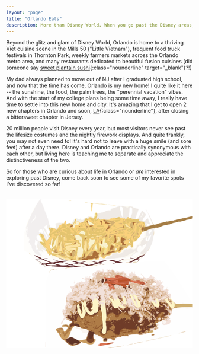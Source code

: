```yaml
---
layout: "page"
title: "Orlando Eats"
description: More than Disney World. When you go past the Disney areas, head to all the many districts of this huge city! On the exterior, you see huge corporations and chain restaurants, but there are many amazing small businesses in this city too.
---
```

Beyond the glitz and glam of Disney World, Orlando is home to a thriving Viet cuisine scene in the Mills 50 ("Little Vietnam"), frequent food truck festivals in Thornton Park, weekly farmers markets across the Orlando metro area, and many restaurants dedicated to beautiful fusion cuisines (did someone say [sweet plantain sushi](https://www.instagram.com/maguro.pr/){:class="nounderline" target="_blank"}?!)

My dad always planned to move out of NJ after I graduated high school, and now that the time has come, Orlando is my new home! I quite like it here -- the sunshine, the food, the palm trees, the "perennial vacation" vibes. And with the start of my college plans being some time away, I really have time to settle into this new home and city. It's amazing that I get to open 2 new chapters in Orlando and soon, [LA](/losangeleseats){:class="nounderline"}, after closing a bittersweet chapter in Jersey. 

20 million people visit Disney every year, but most visitors never see past the lifesize costumes and the nightly firework displays. And quite frankly, you may not even need to! It's hard not to leave with a huge smile (and sore feet) after a day there. Disney and Orlando are practically synonymous with each other, but living here is teaching me to separate and appreciate the distinctiveness of the two. 

So for those who are curious about life in Orlando or *are* interested in exploring past Disney, come back soon to see some of my favorite spots I've discovered so far!

<br>
<img src="/assets/images/orlandoeats/uncledendogsvectorart.svg" class="image">
